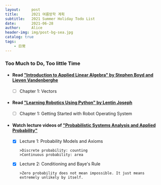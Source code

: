 ```yaml
---
layout:     post
title:      2021 여름방학 계획
subtitle:   2021 Summer Holiday Todo List
date:       2021-06-28
author:     Alice
header-img: img/post-bg-sea.jpg
catalog: true
tags:
    - 日常
---
```


### Too Much to Do, Too little Time

- #### Read ["Introduction to Applied Linear Algebra" by Stephen Boyd and Lieven Vandenberghe](http://vmls-book.stanford.edu)
	
	- [ ] Chapter 1: Vectors 
	
	  

- #### Read ["Learning Robotics Using Python" by Lentin Joseph](https://learning.oreilly.com/library/view/learning-robotics-using/9781788623315/)
	
	- [ ] Chapter 1: Getting Started with Robot Operating System
	
	  
	
- #### Watch lecture videos of ["Probabilistic Systems Analysis and Applied Probability"](https://www.youtube.com/playlist?list=PLUl4u3cNGP60A3XMwZ5sep719_nh95qOe)

	- [x] Lecture 1:  Probability Models and Axioms
	
	      >Discrete probability: counting
	      >Continuous probability: area
	      
	- [x] Lecture 2:  Conditioning and Baye's Rule 
	      
	      >Zero probability does not mean impossible. It just means extremely unlikely by itself.


